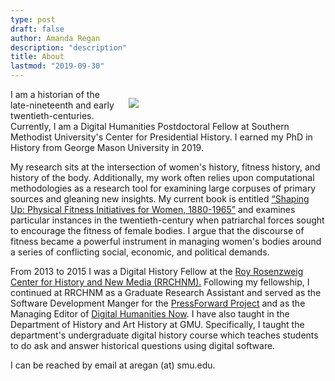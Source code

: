 ```yaml
---
type: post
draft: false
author: Amanda Regan
description: "description"
title: About
lastmod: "2019-09-30"
---
```


<figure style="width:275px; float: right; margin-left: 15px;">
<img src="/images/profile_picture.jpg" >
</figure>
I am a historian of the late-nineteenth and early twentieth-centuries. Currently, I am a Digital Humanities Postdoctoral Fellow at Southern Methodist University's Center for Presidential History. I earned my PhD in History from George Mason University in 2019.

My research sits at the intersection of women's history, fitness history, and history of the body. Additionally, my work often relies upon computational methodologies as a research tool for examining large corpuses of primary sources and gleaning new insights. My current book is entitled [“Shaping Up: Physical Fitness Initiatives for Women, 1880-1965”](/shapingup) and examines particular instances in the twentieth-century when patriarchal forces sought to encourage the fitness of female bodies. I argue that the discourse of fitness became a powerful instrument in managing women's bodies around a series of conflicting social, economic, and political demands.

From 2013 to 2015 I was a Digital History Fellow at the [Roy Rosenzweig Center for History and New Media (RRCHNM).](https://rrchnm.org) Following my fellowship, I continued at RRCHNM as a Graduate Research Assistant and served as the Software Development Manger for the [PressForward Project](http://www.pressforward.org) and as the Managing Editor of [Digital Humanities Now](http://www.digitalhumanitiesnow.org). I have also taught in the Department of History and Art History at GMU. Specifically, I taught the department's undergraduate digital history course which teaches students to do ask and answer historical questions using digital software.

I can be reached by email at aregan (at) smu.edu.
